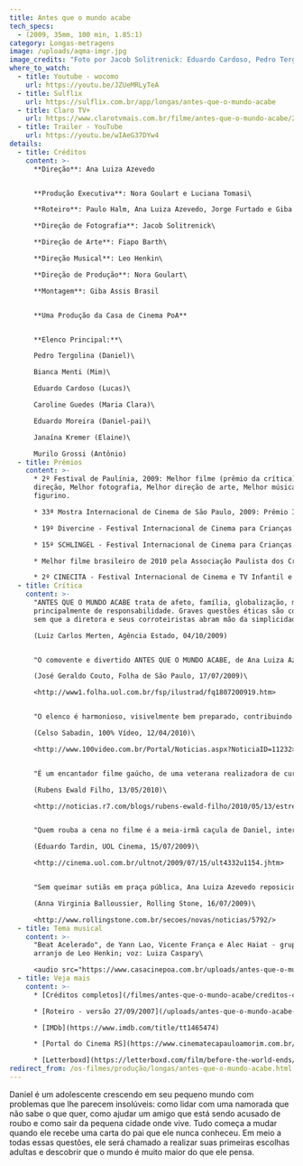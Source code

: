 ```yaml
---
title: Antes que o mundo acabe
tech_specs:
  - (2009, 35mm, 100 min, 1.85:1)
category: Longas-metragens
image: /uploads/aqma-imgr.jpg
image_credits: "Foto por Jacob Solitrenick: Eduardo Cardoso, Pedro Tergolina e Bianca Menti"
where_to_watch:
  - title: Youtube - wocomo
    url: https://youtu.be/JZUeMRLyTeA
  - title: Sulflix
    url: https://sulflix.com.br/app/longas/antes-que-o-mundo-acabe
  - title: Claro TV+
    url: https://www.clarotvmais.com.br/filme/antes-que-o-mundo-acabe/2954398
  - title: Trailer - YouTube
    url: https://youtu.be/wIAeG37DYw4
details:
  - title: Créditos
    content: >-
      **Direção**: Ana Luiza Azevedo


      **Produção Executiva**: Nora Goulart e Luciana Tomasi\

      **Roteiro**: Paulo Halm, Ana Luiza Azevedo, Jorge Furtado e Giba Assis Brasil\

      **Direção de Fotografia**: Jacob Solitrenick\

      **Direção de Arte**: Fiapo Barth\

      **Direção Musical**: Leo Henkin\

      **Direção de Produção**: Nora Goulart\

      **Montagem**: Giba Assis Brasil


      **Uma Produção da Casa de Cinema PoA**


      **Elenco Principal:**\

      Pedro Tergolina (Daniel)\

      Bianca Menti (Mim)\

      Eduardo Cardoso (Lucas)\

      Caroline Guedes (Maria Clara)\

      Eduardo Moreira (Daniel-pai)\

      Janaína Kremer (Elaine)\

      Murilo Grossi (Antônio)
  - title: Prêmios
    content: >-
      * 2º Festival de Paulínia, 2009: Melhor filme (prêmio da crítica), Melhor
      direção, Melhor fotografia, Melhor direção de arte, Melhor música, Melhor
      figurino.

      * 33ª Mostra Internacional de Cinema de São Paulo, 2009: Prêmio Itamaraty (melhor filme brasileiro da mostra)

      * 19º Divercine - Festival Internacional de Cinema para Crianças e Jovens - Montevidéu, Uruguai - set/2010 : Grande Premio "Guri", Melhor longa de ficção, Melhor Opera prima (filme de diretor estreante), Prêmio SIGNIS (júri especial).

      * 15º SCHLINGEL - Festival Internacional de Cinema para Crianças e Jovens - Chemnitz, Alemanha - out/2010: Grande Prêmio do júri - melhor filme juvenil da competição

      * Melhor filme brasileiro de 2010 pela Associação Paulista dos Críticos de Arte (APCA).

      * 2º CINECITA - Festival Internacional de Cinema e TV Infantil e Juvenil - Bogotá, Colômbia - maio/2012: Melhor longa-metragem juvenil.
  - title: Crítica
    content: >-
      "ANTES QUE O MUNDO ACABE trata de afeto, família, globalização, mas
      principalmente de responsabilidade. Graves questões éticas são colocadas
      sem que a diretora e seus corroteiristas abram mão da simplicidade."\

      (Luiz Carlos Merten, Agência Estado, 04/10/2009)


      "O comovente e divertido ANTES QUE O MUNDO ACABE, de Ana Luiza Azevedo (...), narra a descoberta do mundo por um garoto de 15 anos que divide com o melhor amigo o amor por uma garota. É um 'Jules e Jim' adolescente, combinando o humor esperto de Jorge Furtado (um dos roteiristas) com a notável delicadeza da diretora."\

      (José Geraldo Couto, Folha de São Paulo, 17/07/2009)\

      <http://www1.folha.uol.com.br/fsp/ilustrad/fq1807200919.htm>


      "O elenco é harmonioso, visivelmente bem preparado, contribuindo de maneira decisiva para a credibilidade dos personagens e das situações. O resultado é um filme a que se assiste com muito prazer, um sorriso no canto dos lábios, e uma lágrima no canto dos olhos."\

      (Celso Sabadin, 100% Vídeo, 12/04/2010)\

      <http://www.100video.com.br/Portal/Noticias.aspx?NoticiaID=11232>


      "É um encantador filme gaúcho, de uma veterana realizadora de curtas que acabou de dirigir uma série para a HBO. (...) É rural (feito no Sul, onde os campos são verdes e tudo fica muito mais fotogênico), romântico, alegre e muito agradável de ver. (...) Uma delícia. Recomendado."\

      (Rubens Ewald Filho, 13/05/2010)\

      <http://noticias.r7.com/blogs/rubens-ewald-filho/2010/05/13/estreia-antes-que-o-mundo-acabe/>


      "Quem rouba a cena no filme é a meia-irmã caçula de Daniel, interpretada por Caroline Guedes, que fez o público rir sempre que apareceu na tela."\

      (Eduardo Tardin, UOL Cinema, 15/07/2009)\

      <http://cinema.uol.com.br/ultnot/2009/07/15/ult4332u1154.jhtm>


      "Sem queimar sutiãs em praça pública, Ana Luiza Azevedo reposiciona a mulher no mapa amoroso. Mim, a personagem, não quer ter um amor só. Os homens não entendem isso!"\

      (Anna Virginia Balloussier, Rolling Stone, 16/07/2009)\

      <http://www.rollingstone.com.br/secoes/novas/noticias/5792/>
  - title: Tema musical
    content: >-
      "Beat Acelerado", de Yann Lao, Vicente França e Alec Haiat - grupo Metrô;
      arranjo de Leo Henkin; voz: Luiza Caspary\

      <audio src="https://www.casacinepoa.com.br/uploads/antes-que-o-mundo-acabe.mp3" controls />
  - title: Veja mais
    content: >-
      * [Créditos completos](/filmes/antes-que-o-mundo-acabe/creditos-completos)

      * [Roteiro - versão 27/09/2007](/uploads/antes-que-o-mundo-acabe-rot.pdf)

      * [IMDb](https://www.imdb.com/title/tt1465474)

      * [Portal do Cinema RS](https://www.cinematecapauloamorim.com.br/portaldocinemagaucho/596/antes-que-o-mundo-acabe)

      * [Letterboxd](https://letterboxd.com/film/before-the-world-ends/)
redirect_from: /os-filmes/produção/longas/antes-que-o-mundo-acabe.html
---
```

Daniel é um adolescente crescendo em seu pequeno mundo com problemas que lhe parecem insolúveis: como lidar com uma namorada que não sabe o que quer, como ajudar um amigo que está sendo acusado de roubo e como sair da pequena cidade onde vive. Tudo começa a mudar quando ele recebe uma carta do pai que ele nunca conheceu. Em meio a todas essas questões, ele será chamado a realizar suas  primeiras escolhas adultas e descobrir que o mundo é muito maior do que ele pensa.
